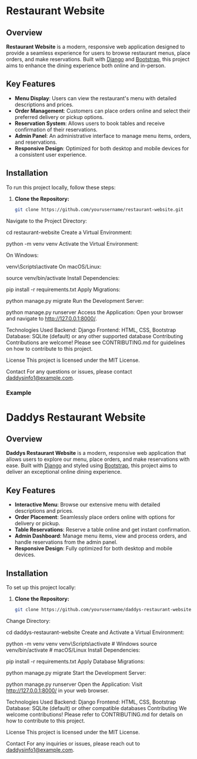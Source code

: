            
# Restaurant Website

## Overview

**Restaurant Website** is a modern, responsive web application designed to provide a seamless experience for users to browse restaurant menus, place orders, and make reservations. Built with [Django](https://www.djangoproject.com/) and [Bootstrap](https://getbootstrap.com/), this project aims to enhance the dining experience both online and in-person.

## Key Features

- **Menu Display**: Users can view the restaurant's menu with detailed descriptions and prices.
- **Order Management**: Customers can place orders online and select their preferred delivery or pickup options.
- **Reservation System**: Allows users to book tables and receive confirmation of their reservations.
- **Admin Panel**: An administrative interface to manage menu items, orders, and reservations.
- **Responsive Design**: Optimized for both desktop and mobile devices for a consistent user experience.

## Installation

To run this project locally, follow these steps:

1. **Clone the Repository:**
   ```bash
   git clone https://github.com/yourusername/restaurant-website.git
Navigate to the Project Directory:


cd restaurant-website
Create a Virtual Environment:


python -m venv venv
Activate the Virtual Environment:

On Windows:

venv\Scripts\activate
On macOS/Linux:

source venv/bin/activate
Install Dependencies:


pip install -r requirements.txt
Apply Migrations:


python manage.py migrate
Run the Development Server:


python manage.py runserver
Access the Application:
Open your browser and navigate to http://127.0.0.1:8000/.

Technologies Used
Backend: Django
Frontend: HTML, CSS, Bootstrap
Database: SQLite (default) or any other supported database
Contributing
Contributions are welcome! Please see CONTRIBUTING.md for guidelines on how to contribute to this project.

License
This project is licensed under the MIT License.

Contact
For any questions or issues, please contact daddysinfo1@example.com.



### **Example**


# Daddys Restaurant Website

## Overview

**Daddys Restaurant Website** is a modern, responsive web application that allows users to explore our menu, place orders, and make reservations with ease. Built with [Django](https://www.djangoproject.com/) and styled using [Bootstrap](https://getbootstrap.com/), this project aims to deliver an exceptional online dining experience.

## Key Features

- **Interactive Menu**: Browse our extensive menu with detailed descriptions and prices.
- **Order Placement**: Seamlessly place orders online with options for delivery or pickup.
- **Table Reservations**: Reserve a table online and get instant confirmation.
- **Admin Dashboard**: Manage menu items, view and process orders, and handle reservations from the admin panel.
- **Responsive Design**: Fully optimized for both desktop and mobile devices.

## Installation

To set up this project locally:

1. **Clone the Repository:**
   ```bash
   git clone https://github.com/yourusername/daddys-restaurant-website.git
Change Directory:


cd daddys-restaurant-website
Create and Activate a Virtual Environment:


python -m venv venv
venv\Scripts\activate  # Windows
source venv/bin/activate  # macOS/Linux
Install Dependencies:


pip install -r requirements.txt
Apply Database Migrations:


python manage.py migrate
Start the Development Server:


python manage.py runserver
Open the Application:
Visit http://127.0.0.1:8000/ in your web browser.

Technologies Used
Backend: Django
Frontend: HTML, CSS, Bootstrap
Database: SQLite (default) or other compatible databases
Contributing
We welcome contributions! Please refer to CONTRIBUTING.md for details on how to contribute to this project.

License
This project is licensed under the MIT License.

Contact
For any inquiries or issues, please reach out to daddysinfo1@example.com.
